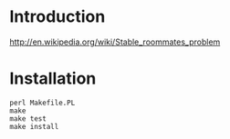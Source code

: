 Introduction
============

http://en.wikipedia.org/wiki/Stable_roommates_problem

Installation
============
    perl Makefile.PL
    make
    make test
    make install
